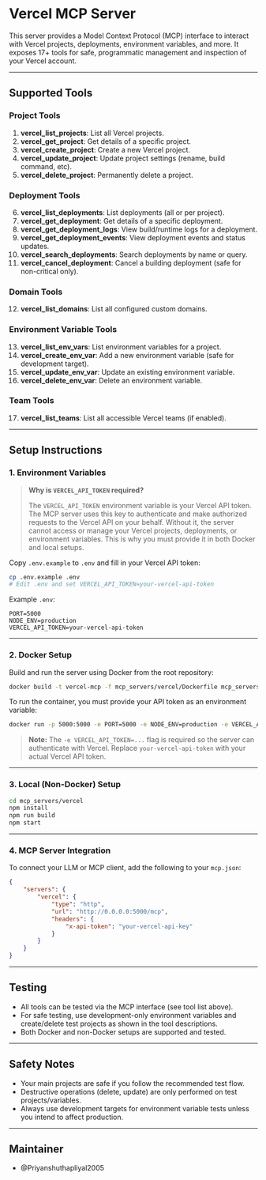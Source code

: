 # Vercel MCP Server

This server provides a Model Context Protocol (MCP) interface to interact with Vercel projects, deployments, environment variables, and more. It exposes 17+ tools for safe, programmatic management and inspection of your Vercel account.

---

## Supported Tools

### Project Tools
1. **vercel_list_projects**: List all Vercel projects.
2. **vercel_get_project**: Get details of a specific project.
3. **vercel_create_project**: Create a new Vercel project.
4. **vercel_update_project**: Update project settings (rename, build command, etc).
5. **vercel_delete_project**: Permanently delete a project.

### Deployment Tools
6. **vercel_list_deployments**: List deployments (all or per project).
7. **vercel_get_deployment**: Get details of a specific deployment.
8. **vercel_get_deployment_logs**: View build/runtime logs for a deployment.
9. **vercel_get_deployment_events**: View deployment events and status updates.
10. **vercel_search_deployments**: Search deployments by name or query.
11. **vercel_cancel_deployment**: Cancel a building deployment (safe for non-critical only).

### Domain Tools
12. **vercel_list_domains**: List all configured custom domains.

### Environment Variable Tools
13. **vercel_list_env_vars**: List environment variables for a project.
14. **vercel_create_env_var**: Add a new environment variable (safe for development target).
15. **vercel_update_env_var**: Update an existing environment variable.
16. **vercel_delete_env_var**: Delete an environment variable.

### Team Tools
17. **vercel_list_teams**: List all accessible Vercel teams (if enabled).

---

## Setup Instructions

### 1. Environment Variables

> **Why is `VERCEL_API_TOKEN` required?**
>
> The `VERCEL_API_TOKEN` environment variable is your Vercel API token. The MCP server uses this key to authenticate and make authorized requests to the Vercel API on your behalf. Without it, the server cannot access or manage your Vercel projects, deployments, or environment variables. This is why you must provide it in both Docker and local setups.

Copy `.env.example` to `.env` and fill in your Vercel API token:

```sh
cp .env.example .env
# Edit .env and set VERCEL_API_TOKEN=your-vercel-api-token
```

Example `.env`:
```
PORT=5000
NODE_ENV=production
VERCEL_API_TOKEN=your-vercel-api-token
```

---

### 2. Docker Setup

Build and run the server using Docker from the root repository:

```sh
docker build -t vercel-mcp -f mcp_servers/vercel/Dockerfile mcp_servers/vercel
```

To run the container, you must provide your API token as an environment variable:

```sh
docker run -p 5000:5000 -e PORT=5000 -e NODE_ENV=production -e VERCEL_API_TOKEN=your-vercel-api-token vercel-mcp
```

> **Note:**
> The `-e VERCEL_API_TOKEN=...` flag is required so the server can authenticate with Vercel. Replace `your-vercel-api-token` with your actual Vercel API token.

---

### 3. Local (Non-Docker) Setup

```sh
cd mcp_servers/vercel
npm install
npm run build
npm start
```

---

### 4. MCP Server Integration

To connect your LLM or MCP client, add the following to your `mcp.json`:

```json
{
	"servers": {
		"vercel": {
			"type": "http",
			"url": "http://0.0.0.0:5000/mcp",
			"headers": {
				"x-api-token": "your-vercel-api-key"
			}
		}
	}
}
```

---

## Testing

- All tools can be tested via the MCP interface (see tool list above).
- For safe testing, use development-only environment variables and create/delete test projects as shown in the tool descriptions.
- Both Docker and non-Docker setups are supported and tested.

---

## Safety Notes
- Your main projects are safe if you follow the recommended test flow.
- Destructive operations (delete, update) are only performed on test projects/variables.
- Always use development targets for environment variable tests unless you intend to affect production.

---

## Maintainer
- @Priyanshuthapliyal2005
